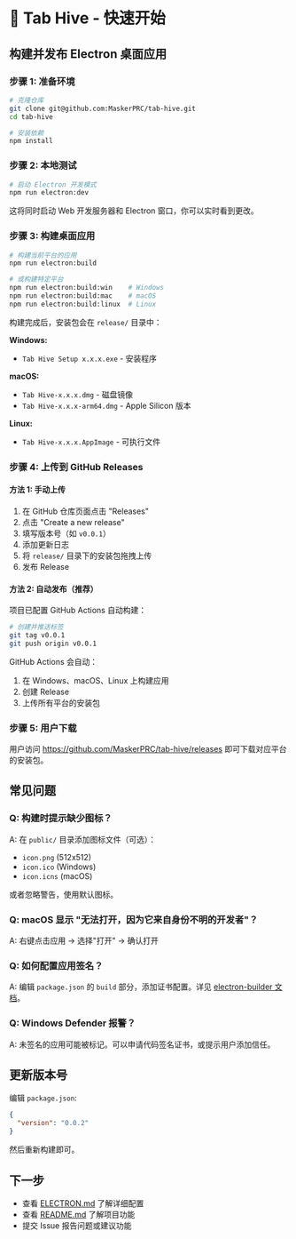 # 🐝 Tab Hive - 快速开始

## 构建并发布 Electron 桌面应用

### 步骤 1: 准备环境

```bash
# 克隆仓库
git clone git@github.com:MaskerPRC/tab-hive.git
cd tab-hive

# 安装依赖
npm install
```

### 步骤 2: 本地测试

```bash
# 启动 Electron 开发模式
npm run electron:dev
```

这将同时启动 Web 开发服务器和 Electron 窗口，你可以实时看到更改。

### 步骤 3: 构建桌面应用

```bash
# 构建当前平台的应用
npm run electron:build

# 或构建特定平台
npm run electron:build:win    # Windows
npm run electron:build:mac    # macOS  
npm run electron:build:linux  # Linux
```

构建完成后，安装包会在 `release/` 目录中：

**Windows:**
- `Tab Hive Setup x.x.x.exe` - 安装程序

**macOS:**
- `Tab Hive-x.x.x.dmg` - 磁盘镜像
- `Tab Hive-x.x.x-arm64.dmg` - Apple Silicon 版本

**Linux:**
- `Tab Hive-x.x.x.AppImage` - 可执行文件

### 步骤 4: 上传到 GitHub Releases

#### 方法 1: 手动上传

1. 在 GitHub 仓库页面点击 "Releases"
2. 点击 "Create a new release"
3. 填写版本号（如 `v0.0.1`）
4. 添加更新日志
5. 将 `release/` 目录下的安装包拖拽上传
6. 发布 Release

#### 方法 2: 自动发布（推荐）

项目已配置 GitHub Actions 自动构建：

```bash
# 创建并推送标签
git tag v0.0.1
git push origin v0.0.1
```

GitHub Actions 会自动：
1. 在 Windows、macOS、Linux 上构建应用
2. 创建 Release
3. 上传所有平台的安装包

### 步骤 5: 用户下载

用户访问 https://github.com/MaskerPRC/tab-hive/releases 即可下载对应平台的安装包。

## 常见问题

### Q: 构建时提示缺少图标？

A: 在 `public/` 目录添加图标文件（可选）：
- `icon.png` (512x512)
- `icon.ico` (Windows)
- `icon.icns` (macOS)

或者忽略警告，使用默认图标。

### Q: macOS 显示 "无法打开，因为它来自身份不明的开发者"？

A: 右键点击应用 → 选择"打开" → 确认打开

### Q: 如何配置应用签名？

A: 编辑 `package.json` 的 `build` 部分，添加证书配置。详见 [electron-builder 文档](https://www.electron.build/code-signing)。

### Q: Windows Defender 报警？

A: 未签名的应用可能被标记。可以申请代码签名证书，或提示用户添加信任。

## 更新版本号

编辑 `package.json`:

```json
{
  "version": "0.0.2"
}
```

然后重新构建即可。

## 下一步

- 查看 [ELECTRON.md](ELECTRON.md) 了解详细配置
- 查看 [README.md](README.md) 了解项目功能
- 提交 Issue 报告问题或建议功能

